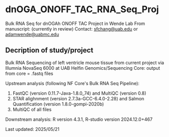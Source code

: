 # dnOGA_ONOFF_TAC_RNA_Seq_Proj
 Bulk RNA Seq for dnOGAh ONOFF TAC Project in Wende Lab
 From manuscript: (currently in review)
 Contact: sfchang@uab.edu or adamwende@uabmc.edu

## Decription of study/project 

Bulk RNA Sequencing of left ventricle mouse tissue from current project via Illumnia NovaSeq 6000 at UAB Helfin Genomics/Sequencing Core: output from core = .fastq files

Upstream analysis (following NF Core's Bulk RNA Seq Pipeline):
1) FastQC (version 0.11.7-Java-1.8.0_74) and MultiQC (version 0.8)
2) STAR alighnment (version 2.7.3a-GCC-6.4.0-2.28) and Salmon Quantification (version 1.8.0-gompi-2020b)
3) MultiQC of all files

Downstream analysis: R version 4.3.1, R-studio version 2024.12.0+467

Last updated: 2025/05/21
